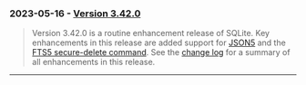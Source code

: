 ### 2023\-05\-16 \- [Version 3\.42\.0](releaselog/3_42_0.html)


> Version 3\.42\.0 is a routine enhancement release of SQLite.
> Key enhancements in this release are added support for
> [JSON5](json1.html#json5) and the [FTS5 secure\-delete command](fts5.html#the_secure_delete_configuration_option). See the
> [change log](releaselog/3_42_0.html) for a
> summary of all enhancements in this release.



---

